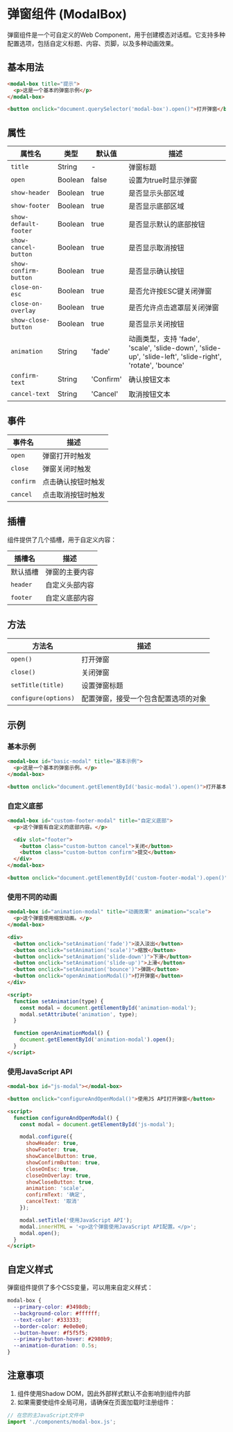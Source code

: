# 弹窗组件 (ModalBox)

弹窗组件是一个可自定义的Web Component，用于创建模态对话框。它支持多种配置选项，包括自定义标题、内容、页脚，以及多种动画效果。

## 基本用法

```html
<modal-box title="提示">
  <p>这是一个基本的弹窗示例</p>
</modal-box>

<button onclick="document.querySelector('modal-box').open()">打开弹窗</button>
```

## 属性

| 属性名 | 类型 | 默认值 | 描述 |
| ------- | ------ | ------- | ------ |
| `title` | String | - | 弹窗标题 |
| `open` | Boolean | false | 设置为true时显示弹窗 |
| `show-header` | Boolean | true | 是否显示头部区域 |
| `show-footer` | Boolean | true | 是否显示底部区域 |
| `show-default-footer` | Boolean | true | 是否显示默认的底部按钮 |
| `show-cancel-button` | Boolean | true | 是否显示取消按钮 |
| `show-confirm-button` | Boolean | true | 是否显示确认按钮 |
| `close-on-esc` | Boolean | true | 是否允许按ESC键关闭弹窗 |
| `close-on-overlay` | Boolean | true | 是否允许点击遮罩层关闭弹窗 |
| `show-close-button` | Boolean | true | 是否显示关闭按钮 |
| `animation` | String | 'fade' | 动画类型，支持 'fade', 'scale', 'slide-down', 'slide-up', 'slide-left', 'slide-right', 'rotate', 'bounce' |
| `confirm-text` | String | 'Confirm' | 确认按钮文本 |
| `cancel-text` | String | 'Cancel' | 取消按钮文本 |

## 事件

| 事件名 | 描述 |
| ------- | ------ |
| `open` | 弹窗打开时触发 |
| `close` | 弹窗关闭时触发 |
| `confirm` | 点击确认按钮时触发 |
| `cancel` | 点击取消按钮时触发 |

## 插槽

组件提供了几个插槽，用于自定义内容：

| 插槽名 | 描述 |
| ------- | ------ |
| 默认插槽 | 弹窗的主要内容 |
| `header` | 自定义头部内容 |
| `footer` | 自定义底部内容 |

## 方法

| 方法名 | 描述 |
| ------- | ------ |
| `open()` | 打开弹窗 |
| `close()` | 关闭弹窗 |
| `setTitle(title)` | 设置弹窗标题 |
| `configure(options)` | 配置弹窗，接受一个包含配置选项的对象 |

## 示例

### 基本示例

```html
<modal-box id="basic-modal" title="基本示例">
  <p>这是一个基本的弹窗示例。</p>
</modal-box>

<button onclick="document.getElementById('basic-modal').open()">打开基本弹窗</button>
```

### 自定义底部

```html
<modal-box id="custom-footer-modal" title="自定义底部">
  <p>这个弹窗有自定义的底部内容。</p>

  <div slot="footer">
    <button class="custom-button cancel">关闭</button>
    <button class="custom-button confirm">提交</button>
  </div>
</modal-box>

<button onclick="document.getElementById('custom-footer-modal').open()">打开自定义底部弹窗</button>
```

### 使用不同的动画

```html
<modal-box id="animation-modal" title="动画效果" animation="scale">
  <p>这个弹窗使用缩放动画。</p>
</modal-box>

<div>
  <button onclick="setAnimation('fade')">淡入淡出</button>
  <button onclick="setAnimation('scale')">缩放</button>
  <button onclick="setAnimation('slide-down')">下滑</button>
  <button onclick="setAnimation('slide-up')">上滑</button>
  <button onclick="setAnimation('bounce')">弹跳</button>
  <button onclick="openAnimationModal()">打开弹窗</button>
</div>

<script>
  function setAnimation(type) {
    const modal = document.getElementById('animation-modal');
    modal.setAttribute('animation', type);
  }

  function openAnimationModal() {
    document.getElementById('animation-modal').open();
  }
</script>
```

### 使用JavaScript API

```html
<modal-box id="js-modal"></modal-box>

<button onclick="configureAndOpenModal()">使用JS API打开弹窗</button>

<script>
  function configureAndOpenModal() {
    const modal = document.getElementById('js-modal');

    modal.configure({
      showHeader: true,
      showFooter: true,
      showCancelButton: true,
      showConfirmButton: true,
      closeOnEsc: true,
      closeOnOverlay: true,
      showCloseButton: true,
      animation: 'scale',
      confirmText: '确定',
      cancelText: '取消'
    });

    modal.setTitle('使用JavaScript API');
    modal.innerHTML = '<p>这个弹窗使用JavaScript API配置。</p>';
    modal.open();
  }
</script>
```

## 自定义样式

弹窗组件提供了多个CSS变量，可以用来自定义样式：

```css
modal-box {
  --primary-color: #3498db;
  --background-color: #ffffff;
  --text-color: #333333;
  --border-color: #e0e0e0;
  --button-hover: #f5f5f5;
  --primary-button-hover: #2980b9;
  --animation-duration: 0.5s;
}
```

## 注意事项

1. 组件使用Shadow DOM，因此外部样式默认不会影响到组件内部
2. 如果需要使组件全局可用，请确保在页面加载时注册组件：

```javascript
// 在您的主JavaScript文件中
import './components/modal-box.js';
```
